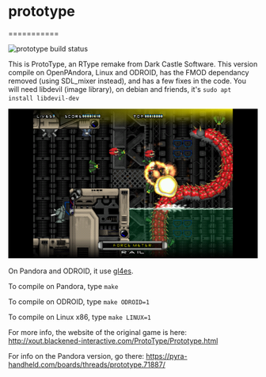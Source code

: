 # prototype
===========

![prototype build status](https://api.travis-ci.org/ptitSeb/prototype.png "prototype build status")

This is ProtoType, an RType remake from Dark Castle Software.
This version compile on OpenPAndora, Linux and ODROID, has the FMOD dependancy removed (using SDL_mixer instead), and has a few fixes in the code.
You will need libdevil (image library), on debian and friends, it's `sudo apt install libdevil-dev`

![sreenshot on Pandora](screenshot.png "screenshot on Pandora")

On Pandora and ODROID, it use [gl4es](http://github.com/ptitSeb/gl4es).

To compile on Pandora, type
`make`

To compile on ODROID, type
`make ODROID=1`

To compile on Linux x86, type
`make LINUX=1`

For more info, the website of the original game is here: http://xout.blackened-interactive.com/ProtoType/Prototype.html

For info on the Pandora version, go there: https://pyra-handheld.com/boards/threads/prototype.71887/

